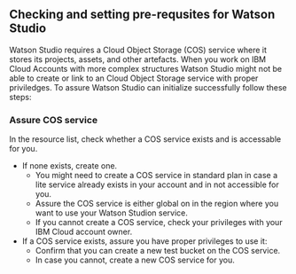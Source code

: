 ## Checking and setting pre-requsites for Watson Studio

Watson Studio requires a Cloud Object Storage (COS) service where it stores its projects, assets, and other artefacts. 
When you work on IBM Cloud Accounts with more complex structures Watson Studio might not be able to create or
link to an Cloud Object Storage service with proper priviledges. To assure Watson Studio can initialize successfully follow these steps:

### Assure COS service

In the resource list, check whether a COS service exists and is accessable for you. 

*  If none exists, create one.
   *  You might need to create a COS service in standard plan in case a lite service already exists in your account and in not accessible for you. 
   *  Assure the COS service is either global on in the region where you want to use your Watson Studion service.
   *  If you cannot create a COS service, check your privileges with your IBM Cloud account owner.
 * If a COS service exists, assure you have proper privileges to use it:
   *  Confirm that you can create a new test bucket on the COS service.
   *  In case you cannot, create a new COS service for you.

